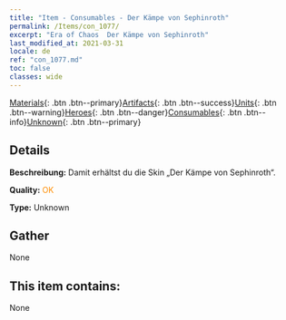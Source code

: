 ```yaml
---
title: "Item - Consumables - Der Kämpe von Sephinroth"
permalink: /Items/con_1077/
excerpt: "Era of Chaos  Der Kämpe von Sephinroth"
last_modified_at: 2021-03-31
locale: de
ref: "con_1077.md"
toc: false
classes: wide
---
```

 [Materials](/de/Items/){: .btn .btn--primary}[Artifacts](/de/Items/Artifacts/){: .btn .btn--success}[Units](/de/Items/Units/){: .btn .btn--warning}[Heroes](/de/Items/Heroes/){: .btn .btn--danger}[Consumables](/de/Items/Consumables/){: .btn .btn--info}[Unknown](/de/Items/Unknown/){: .btn .btn--primary}

## Details
 **Beschreibung:** Damit erhältst du die Skin „Der Kämpe von Sephinroth“.

 **Quality:** <span style="color: #FF8C00">OK</span>

 **Type:** Unknown

## Gather

  None

## This item contains:

  None

